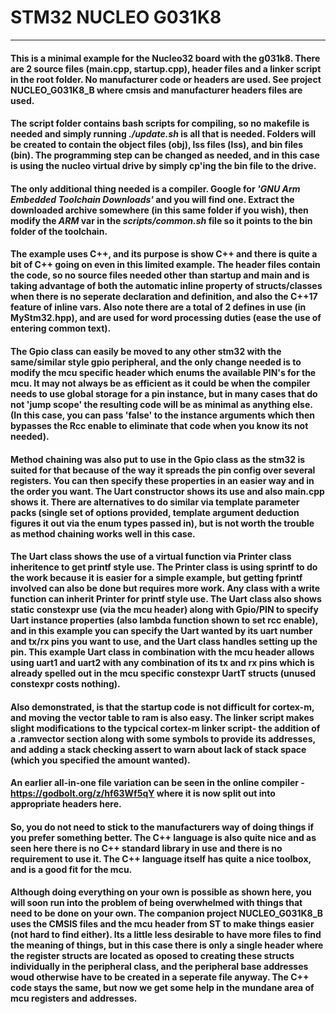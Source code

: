 # STM32 NUCLEO G031K8
----------
#### This is a minimal example for the Nucleo32 board with the g031k8. There are 2 source files (main.cpp, startup.cpp), header files and a linker script in the root folder. No manufacturer code or headers are used. See project NUCLEO_G031K8_B where cmsis and manufacturer headers files are used.

#### The script folder contains bash scripts for compiling, so no makefile is needed and simply running _./update.sh_ is all that is needed. Folders will be created to contain the object files (obj), lss files (lss), and bin files (bin). The programming step can be changed as needed, and in this case is using the nucleo virtual drive by simply cp'ing the bin file to the drive.

#### The only additional thing needed is a compiler. Google for _'GNU Arm Embedded Toolchain Downloads'_ and you will find one. Extract the downloaded archive somewhere (in this same folder if you wish), then modify the _ARM_ var in the _scripts/common.sh_ file so it points to the bin folder of the toolchain.

#### The example uses C++, and its purpose is show C++ and there is quite a bit of C++ going on even in this limited example. The header files contain the code, so no source files needed other than startup and main and is taking advantage of both the automatic inline property of structs/classes when there is no seperate declaration and definition, and also the C++17 feature of inline vars. Also note there are a total of 2 defines in use (in MyStm32.hpp), and are used for word processing duties (ease the use of entering common text).

#### The Gpio class can easily be moved to any other stm32 with the same/similar style gpio peripheral, and the only change needed is to modify the mcu specific header which enums the available PIN's for the mcu. It may not always be as efficient as it could be when the compiler needs to use global storage for a pin instance, but in many cases that do not 'jump scope' the resulting code will be as minimal as anything else. (In this case, you can pass 'false' to the instance arguments which then bypasses the Rcc enable to eliminate that code when you know its not needed). 

#### Method chaining was also put to use in the Gpio class as the stm32 is suited for that because of the way it spreads the pin config over several registers. You can then specify these properties in an easier way and in the order you want. The Uart constructor shows its use and also main.cpp shows it. There are alternatives to do similar via template parameter packs (single set of options provided, template argument deduction figures it out via the enum types passed in), but is not worth the trouble as method chaining works well in this case.

#### The Uart class shows the use of a virtual function via Printer class inheritence to get printf style use. The Printer class is using sprintf to do the work because it is easier for a simple example, but getting fprintf involved can also be done but requires more work. Any class with a write function can inherit Printer for printf style use. The Uart class also shows static constexpr use (via the mcu header) along with Gpio/PIN to specify Uart instance properties (also lambda function shown to set rcc enable), and in this example you can specify the Uart wanted by its uart number and tx/rx pins you want to use, and the Uart class handles setting up the pin. This example Uart class in combination with the mcu header allows using uart1 and uart2 with any combination of its tx and rx pins which is already spelled out in the mcu specific constexpr UartT structs (unused constexpr costs nothing).

#### Also demonstrated, is that the startup code is not difficult for cortex-m, and moving the vector table to ram is also easy. The linker script makes slight modifications to the typcical cortex-m linker script- the addition of a .ramvector section along with some symbols to provide its addresses, and adding a stack checking assert to warn about lack of stack space (which you specified the amount wanted).

#### An earlier all-in-one file variation can be seen in the online compiler - https://godbolt.org/z/hf63Wf5qY where it is now split out into appropriate headers here.

#### So, you do not need to stick to the manufacturers way of doing things if you prefer something better. The C++ language is also quite nice and as seen here there is no C++ standard library in use and there is no requirement to use it. The C++ language itself has quite a nice toolbox, and is a good fit for the mcu. 

#### Although doing everything on your own is possible as shown here, you will soon run into the problem of being overwhelmed with things that need to be done on your own. The companion project NUCLEO_G031K8_B uses the CMSIS files and the mcu header from ST to make things easier (not hard to find either). Its a little less desirable to have more files to find the meaning of things, but in this case there is only a single header where the register structs are located as oposed to creating these structs individually in the peripheral class, and the peripheral base addresses woud otherwise have to be created in a seperate file anyway. The C++ code stays the same, but now we get some help in the mundane area of mcu registers and addresses.

